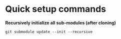 # Quick setup commands

**Recursively initialize all sub-modules (after cloning)**

```
git submodule update --init --recursive
```